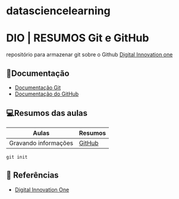 # datasciencelearning

# DIO | RESUMOS Git e GitHub



repositório para armazenar git sobre o Github [Digital Innovation one](https://www.dio.me/)

## 📕Documentação
- [Documentação Git](https://git-scm.com/doc)
- [Documentação do GitHub](https://docs.github.com/pt/pages)

## 💻Resumos das aulas 
|  Aulas | Resumos|
| -----  | -------| 
| Gravando informações | [GitHub](https://github.com/settings/profile) |

```
git init

```
## 🔎 Referências 
- [Digital Innovation One](https://web.dio.me/home)
